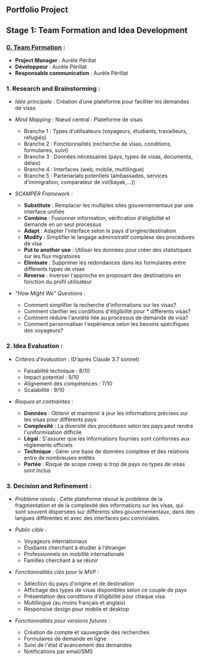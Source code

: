 ## Portfolio Project
## Stage 1: Team Formation and Idea Development

### <ins>0. Team Formation</ins> :

- **Project Manager** : Aurèle Périllat
- **Développeur** : Aurèle Périllat
- **Responsable communication** : Aurèle Périllat

### 1. Research and Brainstorming :

- *Idée principale* : 
    Création d’une plateforme pour faciliter les demandes de visas

- *Mind Mapping* : 
    Nœud central : Plateforme de visas
    * Branche 1 : Types d'utilisateurs (voyageurs, étudiants, travailleurs, réfugiés)
    * Branche 2 : Fonctionnalités (recherche de visas, conditions, formulaires, suivi)
    * Branche 3 : Données nécessaires (pays, types de visas, documents, délais)
    * Branche 4 : Interfaces (web, mobile, multilingue)
    * Branche 5 : Partenariats potentiels (ambassades, services d'immigration, comparateur de vol(kayak,...))

- *SCAMPER Framework* : 

    - **Substitute** : Remplacer les multiples sites gouvernementaux par une interface unifiée
    - **Combine** : Fusionner information, vérification d'éligibilité et demande en un seul processus
    - **Adapt** : Adapter l'interface selon le pays d'origine/destination
    - **Modify** : Simplifier le langage administratif complexe des procédures de visa
    - **Put to another use** : Utiliser les données pour créer des statistiques sur les flux migratoires
    - **Eliminate** : Supprimer les redondances dans les formulaires entre différents types de visas
    - **Reverse** : Inverser l'approche en proposant des destinations en fonction du profil utilisateur

- *"How Might We" Questions* : 

    * Comment simplifier la recherche d'informations sur les visas?
    * Comment clarifier les conditions d'éligibilité pour * différents visas?
    * Comment réduire l'anxiété liée au processus de demande de visa?
    * Comment personnaliser l'expérience selon les besoins spécifiques des voyageurs?



### 2. Idea Evaluation : 

- *Critères d’évaluation* : (D’après Claude 3.7 sonnet)

    - Faisabilité technique : 8/10
    - Impact potentiel : 9/10
    - Alignement des compétences : 7/10
    - Scalabilité : 9/10

- *Risques et contraintes* : 

    - **Données** : Obtenir et maintenir à jour les informations précises sur les visas pour différents pays
    - **Complexité** : La diversité des procédures selon les pays peut rendre l'uniformisation difficile
    - **Légal** : S'assurer que les informations fournies sont conformes aux règlements officiels
    - **Technique** : Gérer une base de données complexe et des relations entre de nombreuses entités
    - **Portée** : Risque de scope creep si trop de pays ou types de visas sont inclus


### 3. Decision and Refinement : 

- *Problème résolu* : 
Cette plateforme résout le problème de la fragmentation et de la complexité des informations sur les visas, qui sont souvent dispersées sur différents sites gouvernementaux, dans des langues différentes et avec des interfaces peu conviviales.

- *Public cible* : 

    * Voyageurs internationaux
    * Étudiants cherchant à étudier à l'étranger
    * Professionnels en mobilité internationale
    * Familles cherchant à se réunir

- *Fonctionnalités clés pour le MVP* : 

    * Sélection du pays d'origine et de destination
    * Affichage des types de visas disponibles selon ce couple de pays
    * Présentation des conditions d'éligibilité pour chaque visa
    * Multilingue (au moins français et anglais)
    * Responsive design pour mobile et desktop

- *Fonctionnalités pour versions futures* : 

    * Création de compte et sauvegarde des recherches
    * Formulaires de demande en ligne
    * Suivi de l'état d'avancement des demandes
    * Notifications par email/SMS





